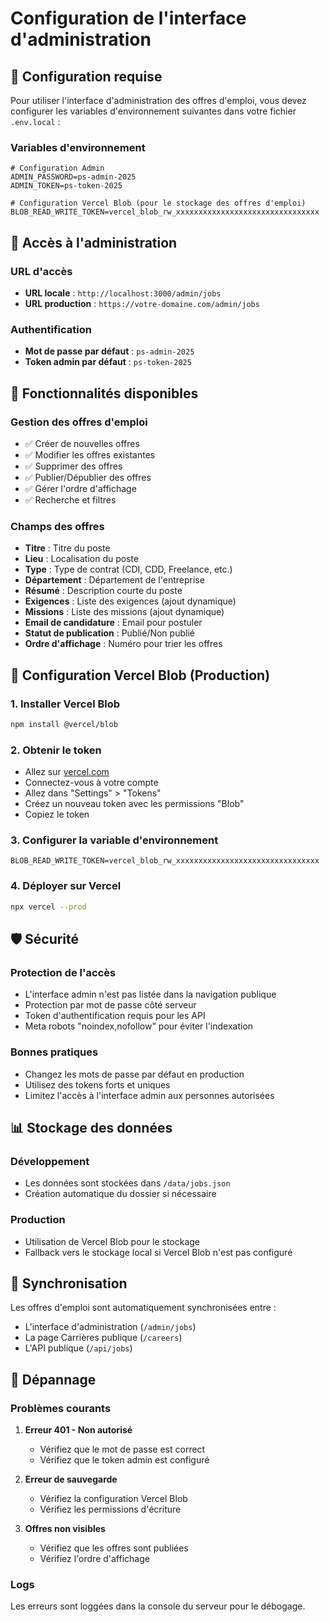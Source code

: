 # Configuration de l'interface d'administration

## 🔐 Configuration requise

Pour utiliser l'interface d'administration des offres d'emploi, vous devez configurer les variables d'environnement suivantes dans votre fichier `.env.local` :

### Variables d'environnement

```env
# Configuration Admin
ADMIN_PASSWORD=ps-admin-2025
ADMIN_TOKEN=ps-token-2025

# Configuration Vercel Blob (pour le stockage des offres d'emploi)
BLOB_READ_WRITE_TOKEN=vercel_blob_rw_xxxxxxxxxxxxxxxxxxxxxxxxxxxxxxxx
```

## 🚀 Accès à l'administration

### URL d'accès
- **URL locale** : `http://localhost:3000/admin/jobs`
- **URL production** : `https://votre-domaine.com/admin/jobs`

### Authentification
- **Mot de passe par défaut** : `ps-admin-2025`
- **Token admin par défaut** : `ps-token-2025`

## 📝 Fonctionnalités disponibles

### Gestion des offres d'emploi
- ✅ Créer de nouvelles offres
- ✅ Modifier les offres existantes
- ✅ Supprimer des offres
- ✅ Publier/Dépublier des offres
- ✅ Gérer l'ordre d'affichage
- ✅ Recherche et filtres

### Champs des offres
- **Titre** : Titre du poste
- **Lieu** : Localisation du poste
- **Type** : Type de contrat (CDI, CDD, Freelance, etc.)
- **Département** : Département de l'entreprise
- **Résumé** : Description courte du poste
- **Exigences** : Liste des exigences (ajout dynamique)
- **Missions** : Liste des missions (ajout dynamique)
- **Email de candidature** : Email pour postuler
- **Statut de publication** : Publié/Non publié
- **Ordre d'affichage** : Numéro pour trier les offres

## 🔧 Configuration Vercel Blob (Production)

### 1. Installer Vercel Blob
```bash
npm install @vercel/blob
```

### 2. Obtenir le token
- Allez sur [vercel.com](https://vercel.com)
- Connectez-vous à votre compte
- Allez dans "Settings" > "Tokens"
- Créez un nouveau token avec les permissions "Blob"
- Copiez le token

### 3. Configurer la variable d'environnement
```env
BLOB_READ_WRITE_TOKEN=vercel_blob_rw_xxxxxxxxxxxxxxxxxxxxxxxxxxxxxxxx
```

### 4. Déployer sur Vercel
```bash
npx vercel --prod
```

## 🛡️ Sécurité

### Protection de l'accès
- L'interface admin n'est pas listée dans la navigation publique
- Protection par mot de passe côté serveur
- Token d'authentification requis pour les API
- Meta robots "noindex,nofollow" pour éviter l'indexation

### Bonnes pratiques
- Changez les mots de passe par défaut en production
- Utilisez des tokens forts et uniques
- Limitez l'accès à l'interface admin aux personnes autorisées

## 📊 Stockage des données

### Développement
- Les données sont stockées dans `/data/jobs.json`
- Création automatique du dossier si nécessaire

### Production
- Utilisation de Vercel Blob pour le stockage
- Fallback vers le stockage local si Vercel Blob n'est pas configuré

## 🔄 Synchronisation

Les offres d'emploi sont automatiquement synchronisées entre :
- L'interface d'administration (`/admin/jobs`)
- La page Carrières publique (`/careers`)
- L'API publique (`/api/jobs`)

## 🚨 Dépannage

### Problèmes courants

1. **Erreur 401 - Non autorisé**
   - Vérifiez que le mot de passe est correct
   - Vérifiez que le token admin est configuré

2. **Erreur de sauvegarde**
   - Vérifiez la configuration Vercel Blob
   - Vérifiez les permissions d'écriture

3. **Offres non visibles**
   - Vérifiez que les offres sont publiées
   - Vérifiez l'ordre d'affichage

### Logs
Les erreurs sont loggées dans la console du serveur pour le débogage.

